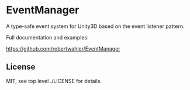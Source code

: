 EventManager
============

A type-safe event system for Unity3D based on the event listener pattern. 

Full documentation and examples: 

https://github.com/robertwahler/EventManager

License
-------

MIT, see top level ./LICENSE for details.
